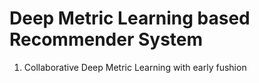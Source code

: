 # Deep Metric Learning based Recommender System

1. Collaborative Deep Metric Learning with early fushion
